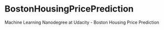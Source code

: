 # BostonHousingPricePrediction
Machine Learning Nanodegree at Udacity - Boston Housing Price Prediction
